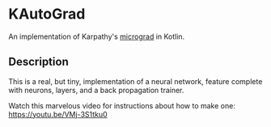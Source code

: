 # KAutoGrad

An implementation of Karpathy's [micrograd](https://github.com/karpathy/micrograd) in Kotlin.

## Description

This is a real, but tiny, implementation of a neural network, feature complete with neurons, layers, and a back propagation trainer. 

Watch this marvelous video for instructions about how to make one: https://youtu.be/VMj-3S1tku0